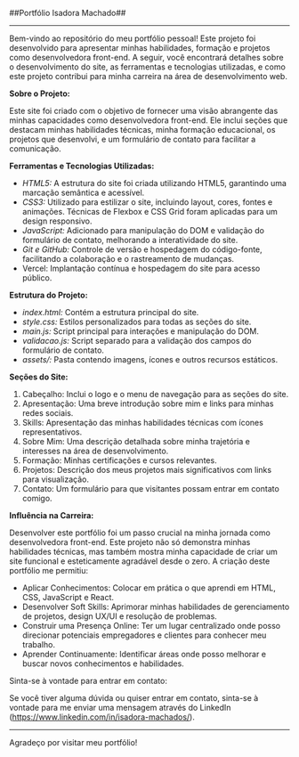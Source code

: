 ##Portfólio Isadora Machado##

---

Bem-vindo ao repositório do meu portfólio pessoal! Este projeto foi desenvolvido para apresentar minhas habilidades, formação e projetos como desenvolvedora front-end. A seguir, você encontrará detalhes sobre o desenvolvimento do site, as ferramentas e tecnologias utilizadas, e como este projeto contribui para minha carreira na área de desenvolvimento web.

**Sobre o Projeto:**

Este site foi criado com o objetivo de fornecer uma visão abrangente das minhas capacidades como desenvolvedora front-end. Ele inclui seções que destacam minhas habilidades técnicas, minha formação educacional, os projetos que desenvolvi, e um formulário de contato para facilitar a comunicação.

**Ferramentas e Tecnologias Utilizadas:**

- *HTML5:* A estrutura do site foi criada utilizando HTML5, garantindo uma marcação semântica e acessível.
- *CSS3:* Utilizado para estilizar o site, incluindo layout, cores, fontes e animações. Técnicas de Flexbox e CSS Grid foram aplicadas para um design responsivo.
- *JavaScript:* Adicionado para manipulação do DOM e validação do formulário de contato, melhorando a interatividade do site.
- *Git e GitHub:* Controle de versão e hospedagem do código-fonte, facilitando a colaboração e o rastreamento de mudanças.
- Vercel: Implantação contínua e hospedagem do site para acesso público.

**Estrutura do Projeto:**

- *index.html:* Contém a estrutura principal do site.
- *style.css:* Estilos personalizados para todas as seções do site.
- *main.js:* Script principal para interações e manipulação do DOM.
- *validacao.js:* Script separado para a validação dos campos do formulário de contato.
- *assets/:* Pasta contendo imagens, ícones e outros recursos estáticos.

**Seções do Site:**

1. Cabeçalho: Inclui o logo e o menu de navegação para as seções do site.
2. Apresentação: Uma breve introdução sobre mim e links para minhas redes sociais.
3. Skills: Apresentação das minhas habilidades técnicas com ícones representativos.
4. Sobre Mim: Uma descrição detalhada sobre minha trajetória e interesses na área de desenvolvimento.
5. Formação: Minhas certificações e cursos relevantes.
6. Projetos: Descrição dos meus projetos mais significativos com links para visualização.
7. Contato: Um formulário para que visitantes possam entrar em contato comigo.

**Influência na Carreira:**

Desenvolver este portfólio foi um passo crucial na minha jornada como desenvolvedora front-end. Este projeto não só demonstra minhas habilidades técnicas, mas também mostra minha capacidade de criar um site funcional e esteticamente agradável desde o zero. A criação deste portfólio me permitiu:

- Aplicar Conhecimentos: Colocar em prática o que aprendi em HTML, CSS, JavaScript e React.
- Desenvolver Soft Skills: Aprimorar minhas habilidades de gerenciamento de projetos, design UX/UI e resolução de problemas.
- Construir uma Presença Online: Ter um lugar centralizado onde posso direcionar potenciais empregadores e clientes para conhecer meu trabalho.
- Aprender Continuamente: Identificar áreas onde posso melhorar e buscar novos conhecimentos e habilidades.

Sinta-se à vontade para entrar em contato:

Se você tiver alguma dúvida ou quiser entrar em contato, sinta-se à vontade para me enviar uma mensagem através do  LinkedIn (https://www.linkedin.com/in/isadora-machados/).

---

Agradeço por visitar meu portfólio!
